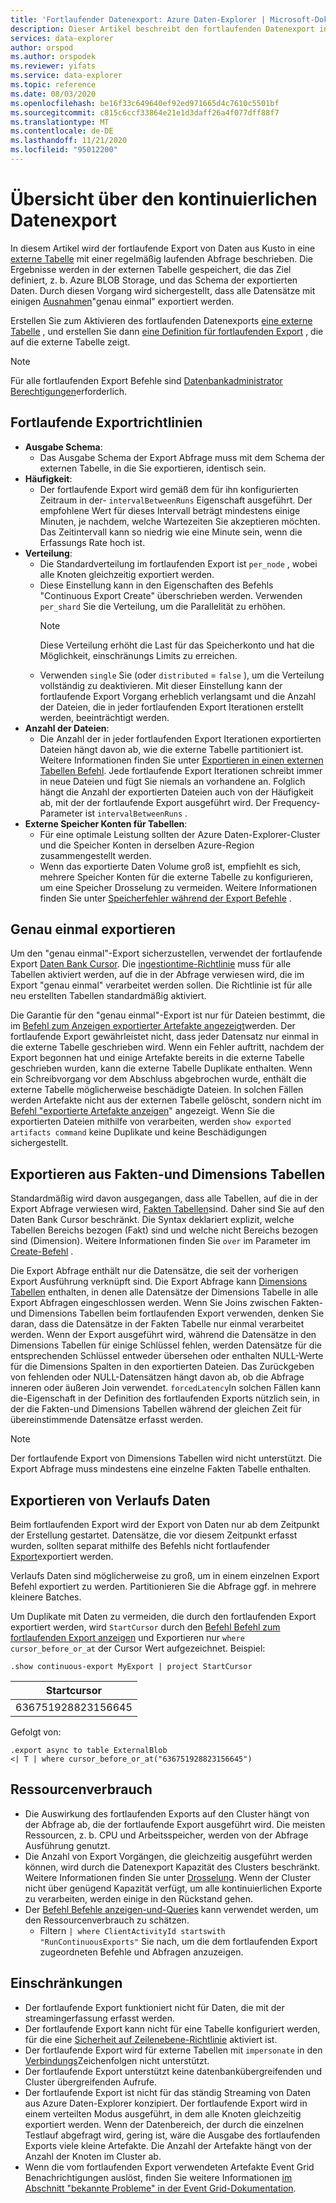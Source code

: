 ```yaml
---
title: 'Fortlaufender Datenexport: Azure Daten-Explorer | Microsoft-Dokumentation'
description: Dieser Artikel beschreibt den fortlaufenden Datenexport in Azure Daten-Explorer.
services: data-explorer
author: orspod
ms.author: orspodek
ms.reviewer: yifats
ms.service: data-explorer
ms.topic: reference
ms.date: 08/03/2020
ms.openlocfilehash: be16f33c649640ef92ed971665d4c7610c5501bf
ms.sourcegitcommit: c815c6ccf33864e21e1d3daff26a4f077dff88f7
ms.translationtype: MT
ms.contentlocale: de-DE
ms.lasthandoff: 11/21/2020
ms.locfileid: "95012200"
---
```

# <a name="continuous-data-export-overview"></a>Übersicht über den kontinuierlichen Datenexport

In diesem Artikel wird der fortlaufende Export von Daten aus Kusto in eine [externe Tabelle](../external-table-commands.md) mit einer regelmäßig laufenden Abfrage beschrieben. Die Ergebnisse werden in der externen Tabelle gespeichert, die das Ziel definiert, z. b. Azure BLOB Storage, und das Schema der exportierten Daten. Durch diesen Vorgang wird sichergestellt, dass alle Datensätze mit einigen [Ausnahmen](#exactly-once-export)"genau einmal" exportiert werden. 

Erstellen Sie zum Aktivieren des fortlaufenden Datenexports [eine externe Tabelle](../external-tables-azurestorage-azuredatalake.md#create-or-alter-external-table) , und erstellen Sie dann [eine Definition für fortlaufenden Export](create-alter-continuous.md) , die auf die externe Tabelle zeigt. 

> [!NOTE]
> Für alle fortlaufenden Export Befehle sind [Datenbankadministrator Berechtigungen](../access-control/role-based-authorization.md)erforderlich.

## <a name="continuous-export-guidelines"></a>Fortlaufende Exportrichtlinien

* **Ausgabe Schema**:
  * Das Ausgabe Schema der Export Abfrage muss mit dem Schema der externen Tabelle, in die Sie exportieren, identisch sein. 
* **Häufigkeit**:
  * Der fortlaufende Export wird gemäß dem für ihn konfigurierten Zeitraum in der- `intervalBetweenRuns` Eigenschaft ausgeführt. Der empfohlene Wert für dieses Intervall beträgt mindestens einige Minuten, je nachdem, welche Wartezeiten Sie akzeptieren möchten. Das Zeitintervall kann so niedrig wie eine Minute sein, wenn die Erfassungs Rate hoch ist.
* **Verteilung**:
  * Die Standardverteilung im fortlaufenden Export ist `per_node` , wobei alle Knoten gleichzeitig exportiert werden. 
  * Diese Einstellung kann in den Eigenschaften des Befehls "Continuous Export Create" überschrieben werden. Verwenden `per_shard` Sie die Verteilung, um die Parallelität zu erhöhen.
    > [!NOTE]
    > Diese Verteilung erhöht die Last für das Speicherkonto und hat die Möglichkeit, einschränungs Limits zu erreichen. 
  * Verwenden `single` Sie (oder `distributed` = `false` ), um die Verteilung vollständig zu deaktivieren. Mit dieser Einstellung kann der fortlaufende Export Vorgang erheblich verlangsamt und die Anzahl der Dateien, die in jeder fortlaufenden Export Iterationen erstellt werden, beeinträchtigt werden. 
* **Anzahl der Dateien**:
  * Die Anzahl der in jeder fortlaufenden Export Iterationen exportierten Dateien hängt davon ab, wie die externe Tabelle partitioniert ist. Weitere Informationen finden Sie unter [Exportieren in einen externen Tabellen Befehl](export-data-to-an-external-table.md#number-of-files). Jede fortlaufende Export Iterationen schreibt immer in neue Dateien und fügt Sie niemals an vorhandene an. Folglich hängt die Anzahl der exportierten Dateien auch von der Häufigkeit ab, mit der der fortlaufende Export ausgeführt wird. Der Frequency-Parameter ist `intervalBetweenRuns` .
* **Externe Speicher Konten für Tabellen**:
  * Für eine optimale Leistung sollten der Azure Daten-Explorer-Cluster und die Speicher Konten in derselben Azure-Region zusammengestellt werden.
  * Wenn das exportierte Daten Volume groß ist, empfiehlt es sich, mehrere Speicher Konten für die externe Tabelle zu konfigurieren, um eine Speicher Drosselung zu vermeiden. Weitere Informationen finden Sie unter [Speicherfehler während der Export Befehle](export-data-to-storage.md#failures-during-export-commands) .

## <a name="exactly-once-export"></a>Genau einmal exportieren

Um den "genau einmal"-Export sicherzustellen, verwendet der fortlaufende Export [Daten Bank Cursor](../databasecursor.md). Die [ingestiontime-Richtlinie](../ingestiontime-policy.md) muss für alle Tabellen aktiviert werden, auf die in der Abfrage verwiesen wird, die im Export "genau einmal" verarbeitet werden sollen. Die Richtlinie ist für alle neu erstellten Tabellen standardmäßig aktiviert.

Die Garantie für den "genau einmal"-Export ist nur für Dateien bestimmt, die im [Befehl zum Anzeigen exportierter Artefakte angezeigt](show-continuous-artifacts.md)werden. Der fortlaufende Export gewährleistet nicht, dass jeder Datensatz nur einmal in die externe Tabelle geschrieben wird. Wenn ein Fehler auftritt, nachdem der Export begonnen hat und einige Artefakte bereits in die externe Tabelle geschrieben wurden, kann die externe Tabelle Duplikate enthalten. Wenn ein Schreibvorgang vor dem Abschluss abgebrochen wurde, enthält die externe Tabelle möglicherweise beschädigte Dateien. In solchen Fällen werden Artefakte nicht aus der externen Tabelle gelöscht, sondern nicht im [Befehl "exportierte Artefakte anzeigen](show-continuous-artifacts.md)" angezeigt. Wenn Sie die exportierten Dateien mithilfe von verarbeiten, werden `show exported artifacts command` keine Duplikate und keine Beschädigungen sichergestellt.

## <a name="export-from-fact-and-dimension-tables"></a>Exportieren aus Fakten-und Dimensions Tabellen

Standardmäßig wird davon ausgegangen, dass alle Tabellen, auf die in der Export Abfrage verwiesen wird, [Fakten Tabellen](../../concepts/fact-and-dimension-tables.md)sind. Daher sind Sie auf den Daten Bank Cursor beschränkt. Die Syntax deklariert explizit, welche Tabellen Bereichs bezogen (Fakt) sind und welche nicht Bereichs bezogen sind (Dimension). Weitere Informationen finden Sie `over` im Parameter im [Create-Befehl](create-alter-continuous.md) .

Die Export Abfrage enthält nur die Datensätze, die seit der vorherigen Export Ausführung verknüpft sind. Die Export Abfrage kann [Dimensions Tabellen](../../concepts/fact-and-dimension-tables.md) enthalten, in denen alle Datensätze der Dimensions Tabelle in alle Export Abfragen eingeschlossen werden. Wenn Sie Joins zwischen Fakten-und Dimensions Tabellen beim fortlaufenden Export verwenden, denken Sie daran, dass die Datensätze in der Fakten Tabelle nur einmal verarbeitet werden. Wenn der Export ausgeführt wird, während die Datensätze in den Dimensions Tabellen für einige Schlüssel fehlen, werden Datensätze für die entsprechenden Schlüssel entweder übersehen oder enthalten NULL-Werte für die Dimensions Spalten in den exportierten Dateien. Das Zurückgeben von fehlenden oder NULL-Datensätzen hängt davon ab, ob die Abfrage inneren oder äußeren Join verwendet. `forcedLatency`In solchen Fällen kann die-Eigenschaft in der Definition des fortlaufenden Exports nützlich sein, in der die Fakten-und Dimensions Tabellen während der gleichen Zeit für übereinstimmende Datensätze erfasst werden.

> [!NOTE]
> Der fortlaufende Export von Dimensions Tabellen wird nicht unterstützt. Die Export Abfrage muss mindestens eine einzelne Fakten Tabelle enthalten.

## <a name="exporting-historical-data"></a>Exportieren von Verlaufs Daten

Beim fortlaufenden Export wird der Export von Daten nur ab dem Zeitpunkt der Erstellung gestartet. Datensätze, die vor diesem Zeitpunkt erfasst wurden, sollten separat mithilfe des Befehls nicht fortlaufender [Export](export-data-to-an-external-table.md)exportiert werden. 

Verlaufs Daten sind möglicherweise zu groß, um in einem einzelnen Export Befehl exportiert zu werden. Partitionieren Sie die Abfrage ggf. in mehrere kleinere Batches. 

Um Duplikate mit Daten zu vermeiden, die durch den fortlaufenden Export exportiert werden, wird `StartCursor` durch den [Befehl Befehl zum fortlaufenden Export anzeigen](show-continuous-export.md) und Exportieren nur `where cursor_before_or_at` der Cursor Wert aufgezeichnet. Beispiel:

```kusto
.show continuous-export MyExport | project StartCursor
```

| Startcursor        |
|--------------------|
| 636751928823156645 |

Gefolgt von: 

```kusto
.export async to table ExternalBlob
<| T | where cursor_before_or_at("636751928823156645")
```

## <a name="resource-consumption"></a>Ressourcenverbrauch

* Die Auswirkung des fortlaufenden Exports auf den Cluster hängt von der Abfrage ab, die der fortlaufende Export ausgeführt wird. Die meisten Ressourcen, z. b. CPU und Arbeitsspeicher, werden von der Abfrage Ausführung genutzt. 
* Die Anzahl von Export Vorgängen, die gleichzeitig ausgeführt werden können, wird durch die Datenexport Kapazität des Clusters beschränkt. Weitere Informationen finden Sie unter [Drosselung](../../management/capacitypolicy.md#throttling). Wenn der Cluster nicht über genügend Kapazität verfügt, um alle kontinuierlichen Exporte zu verarbeiten, werden einige in den Rückstand gehen.
* Der [Befehl Befehle anzeigen-und-Queries](../commands-and-queries.md) kann verwendet werden, um den Ressourcenverbrauch zu schätzen. 
  * Filtern `| where ClientActivityId startswith "RunContinuousExports"` Sie nach, um die dem fortlaufenden Export zugeordneten Befehle und Abfragen anzuzeigen.

## <a name="limitations"></a>Einschränkungen

* Der fortlaufende Export funktioniert nicht für Daten, die mit der streamingerfassung erfasst werden. 
* Der fortlaufende Export kann nicht für eine Tabelle konfiguriert werden, für die eine [Sicherheit auf Zeilenebene-Richtlinie](../../management/rowlevelsecuritypolicy.md) aktiviert ist.
* Der fortlaufende Export wird für externe Tabellen mit `impersonate` in den [Verbindungs](../../api/connection-strings/storage.md)Zeichenfolgen nicht unterstützt.
* Der fortlaufende Export unterstützt keine datenbankübergreifenden und Cluster übergreifenden Aufrufe.
* Der fortlaufende Export ist nicht für das ständig Streaming von Daten aus Azure Daten-Explorer konzipiert. Der fortlaufende Export wird in einem verteilten Modus ausgeführt, in dem alle Knoten gleichzeitig exportiert werden. Wenn der Datenbereich, der durch die einzelnen Testlauf abgefragt wird, gering ist, wäre die Ausgabe des fortlaufenden Exports viele kleine Artefakte. Die Anzahl der Artefakte hängt von der Anzahl der Knoten im Cluster ab.
* Wenn die vom fortlaufenden Export verwendeten Artefakte Event Grid Benachrichtigungen auslöst, finden Sie weitere Informationen [im Abschnitt "bekannte Probleme" in der Event Grid-Dokumentation](../../../ingest-data-event-grid-overview.md#known-event-grid-issues).
